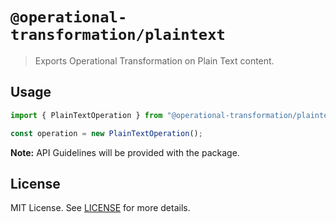 # `@operational-transformation/plaintext`

> Exports Operational Transformation on Plain Text content.

## Usage

```ts
import { PlainTextOperation } from "@operational-transformation/plaintext";

const operation = new PlainTextOperation();
```

**Note:** API Guidelines will be provided with the package.

## License

MIT License. See [LICENSE](LICENSE) for more details.
